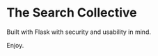The Search Collective
=========================

Built with Flask with security and usability in mind.

Enjoy.
